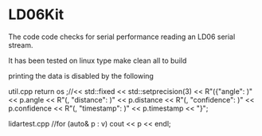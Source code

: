 # LD06Kit
The code code checks for serial performance reading an LD06 serial stream.

It has been tested on linux
type make clean all to build


printing the data is disabled by the following

util.cpp
return os ;//<< std::fixed << std::setprecision(3) << R"({"angle": )" << p.angle << R"(, "distance": )" << p.distance << R"(, "confidence": )" << p.confidence << R"(, "timestamp": )" << p.timestamp << "}";

lidartest.cpp
//for (auto& p : v) cout << p << endl;
